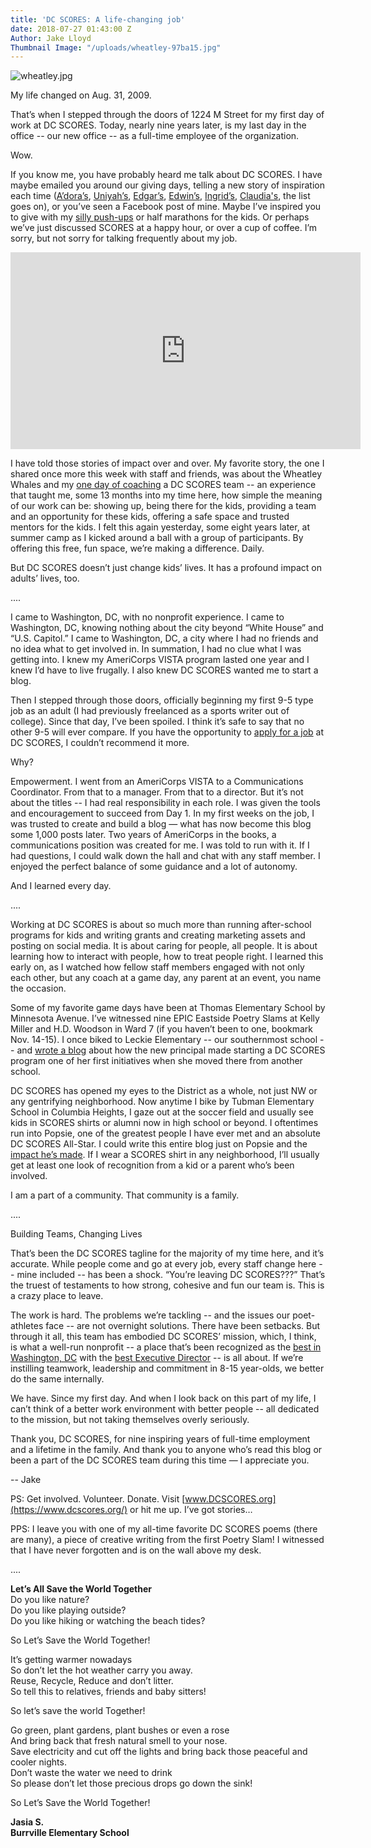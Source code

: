 ```yaml
---
title: 'DC SCORES: A life-changing job'
date: 2018-07-27 01:43:00 Z
Author: Jake Lloyd
Thumbnail Image: "/uploads/wheatley-97ba15.jpg"
---
```


![wheatley.jpg](/uploads/wheatley.jpg)

My life changed on Aug. 31, 2009.

That’s when I stepped through the doors of 1224 M Street for my first day of work at DC SCORES. Today, nearly nine years later, is my last day in the office -- our new office -- as a full-time employee of the organization.

Wow.


If you know me, you have probably heard me talk about DC SCORES. I have maybe emailed you around our giving days, telling a new story of inspiration each time ([A’dora’s](https://www.dcscores.org/blog/2017/08/alumna-adora-willis-rediscovers-the-power-of-poetry), [Uniyah’s](https://www.youtube.com/watch?v=eD4SddZUzyw&feature=youtu.be), [Edgar’s](https://www.youtube.com/watch?v=lbWwbyONtn4), [Edwin’s](http://dcscores.blogspot.com/2016/07/alumni-profile-edwin-blossoms-into.html), [Ingrid’s](http://dcscores.blogspot.com/2015/07/alumni-profile-ingrid-melendez.html), [Claudia's](http://dcscores.blogspot.com/2013/09/going-to-college-part-v-claudia-merlos.html), the list goes on), or you’ve seen a Facebook post of mine. Maybe I’ve inspired you to give with my [silly push-ups](https://www.youtube.com/watch?v=7QnZgmr49tg) or half marathons for the kids. Or perhaps we’ve just discussed SCORES at a happy hour, or over a cup of coffee. I’m sorry, but not sorry for talking frequently about my job.

<iframe width="560" height="315" src="https://www.youtube.com/embed/eD4SddZUzyw" frameborder="0" allow="autoplay; encrypted-media" allowfullscreen></iframe>

I have told those stories of impact over and over. My favorite story, the one I shared once more this week with staff and friends, was about the Wheatley Whales and my [one day of coaching](http://dcscores.blogspot.com/2010/10/dc-scores-fall-frenzy-from-coachs-eyes.html) a DC SCORES team -- an experience that taught me, some 13 months into my time here, how simple the meaning of our work can be: showing up, being there for the kids, providing a team and an opportunity for these kids, offering a safe space and trusted mentors for the kids. I felt this again yesterday, some eight years later, at summer camp as I kicked around a ball with a group of participants. By offering this free, fun space, we’re making a difference. Daily.

But DC SCORES doesn’t just change kids’ lives. It has a profound impact on adults’ lives, too.

....

I came to Washington, DC, with no nonprofit experience. I came to Washington, DC, knowing nothing about the city beyond “White House” and “U.S. Capitol.” I came to Washington, DC, a city where I had no friends and no idea what to get involved in. In summation, I had no clue what I was getting into. I knew my AmeriCorps VISTA program lasted one year and I knew I’d have to live frugally. I also knew DC SCORES wanted me to start a blog.

Then I stepped through those doors, officially beginning my first 9-5 type job as an adult (I had previously freelanced as a sports writer out of college). Since that day, I’ve been spoiled. I think it’s safe to say that no other 9-5 will ever compare. If you have the opportunity to [apply for a job](https://www.dcscores.org/about-us/careers-and-internships/) at DC SCORES, I couldn’t recommend it more.

Why?

Empowerment. I went from an AmeriCorps VISTA to a Communications Coordinator. From that to a manager. From that to a director. But it’s not about the titles -- I had real responsibility in each role. I was given the tools and encouragement to succeed from Day 1. In my first weeks on the job, I was trusted to create and build a blog — what has now become this blog some 1,000 posts later. Two years of AmeriCorps in the books, a communications position was created for me. I was told to run with it. If I had questions, I could walk down the hall and chat with any staff member. I enjoyed the perfect balance of some guidance and a lot of autonomy.

And I learned every day.

....

Working at DC SCORES is about so much more than running after-school programs for kids and writing grants and creating marketing assets and posting on social media. It is about caring for people, all people. It is about learning how to interact with people, how to treat people right. I learned this early on, as I watched how fellow staff members engaged with not only each other, but any coach at a game day, any parent at an event, you name the occasion.

Some of my favorite game days have been at Thomas Elementary School by Minnesota Avenue. I’ve witnessed nine EPIC Eastside Poetry Slams at Kelly Miller and H.D. Woodson in Ward 7 (if you haven’t been to one, bookmark Nov. 14-15). I once biked to Leckie Elementary -- our southernmost school -- and [wrote a blog](http://dcscores.blogspot.com/2013/10/principal-atasha-james-cherishes-her.html) about how the new principal made starting a DC SCORES program one of her first initiatives when she moved there from another school.

DC SCORES has opened my eyes to the District as a whole, not just NW or any gentrifying neighborhood. Now anytime I bike by Tubman Elementary School in Columbia Heights, I gaze out at the soccer field and usually see kids in SCORES shirts or alumni now in high school or beyond. I oftentimes run into Popsie, one of the greatest people I have ever met and an absolute DC SCORES All-Star. I could write this entire blog just on Popsie and the [impact he’s made](https://www.youtube.com/watch?v=lbWwbyONtn4). If I wear a SCORES shirt in any neighborhood, I’ll usually get at least one look of recognition from a kid or a parent who’s been involved.

I am a part of a community. That community is a family.

....

Building Teams, Changing Lives

That’s been the DC SCORES tagline for the majority of my time here, and it’s accurate. While people come and go at every job, every staff change here -- mine included -- has been a shock. “You’re leaving DC SCORES???” That’s the truest of testaments to how strong, cohesive and fun our team is. This is a crazy place to leave.

The work is hard. The problems we’re tackling -- and the issues our poet-athletes face -- are not overnight solutions. There have been setbacks. But through it all, this team has embodied DC SCORES’ mission, which, I think, is what a well-run nonprofit -- a place that’s been recognized as the [best in Washington, DC](https://www.dcscores.org/blog/2017/06/awards-day-dc-scores-wins-twice-in-one-morning) with the [best Executive Director](https://www.dcscores.org/blog/2017/12/henderson-named-a-washington-business-journal-ed-of-the-year) -- is all about. If we’re instilling teamwork, leadership and commitment in 8-15 year-olds, we better do the same internally.

We have. Since my first day. And when I look back on this part of my life, I can’t think of a better work environment with better people -- all dedicated to the mission, but not taking themselves overly seriously.

Thank you, DC SCORES, for nine inspiring years of full-time employment and a lifetime in the family. And thank you to anyone who’s read this blog or been a part of the DC SCORES team during this time — I appreciate you.

-- Jake

PS: Get involved. Volunteer. Donate. Visit [www.DCSCORES.org](https://www.dcscores.org/) or hit me up. I’ve got stories…

PPS: I leave you with one of my all-time favorite DC SCORES poems (there are many), a piece of creative writing from the first Poetry Slam! I witnessed that I have never forgotten and is on the wall above my desk.

....

**Let’s All Save the World Together**  
Do you like nature?  
Do you like playing outside?  
Do you like hiking or watching the beach tides?  
  
So Let’s Save the World Together!  
  
It’s getting warmer nowadays  
So don’t let the hot weather carry you away.  
Reuse, Recycle, Reduce and don’t litter.  
So tell this to relatives, friends and baby sitters!  
  
So let’s save the world Together!  
  
Go green, plant gardens, plant bushes or even a rose  
And bring back that fresh natural smell to your nose.  
Save electricity and cut off the lights and bring back   those peaceful and cooler nights.  
Don’t waste the water we need to drink  
So please don’t let those precious drops go down the sink!  
  
So Let’s Save the World Together!  
  
**Jasia S.  
Burrville Elementary School**